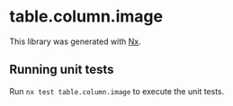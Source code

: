 # table.column.image

This library was generated with [Nx](https://nx.dev).

## Running unit tests

Run `nx test table.column.image` to execute the unit tests.
